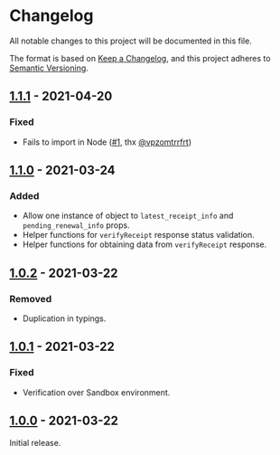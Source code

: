 # Changelog

All notable changes to this project will be documented in this file.

The format is based on [Keep a Changelog](https://keepachangelog.com/en/1.0.0/),
and this project adheres to [Semantic Versioning](https://semver.org/spec/v2.0.0.html).

[comment]: <> (## [Unreleased])

[comment]: <> (### Added)

[comment]: <> (### Changed)

[comment]: <> (### Deprecated)

[comment]: <> (### Removed)

[comment]: <> (### Fixed)

[comment]: <> (### Security)

## [1.1.1] - 2021-04-20

### Fixed

- Fails to import in Node ([#1](https://github.com/tamtamchik/apple-iap-tools/issues/1), thx [@vpzomtrrfrt](https://github.com/vpzomtrrfrt))

## [1.1.0] - 2021-03-24

### Added

- Allow one instance of object to `latest_receipt_info` and `pending_renewal_info` props.
- Helper functions for `verifyReceipt` response status validation.
- Helper functions for obtaining data from `verifyReceipt` response.

## [1.0.2] - 2021-03-22

### Removed

- Duplication in typings.

## [1.0.1] - 2021-03-22

### Fixed

- Verification over Sandbox environment.

## [1.0.0] - 2021-03-22

Initial release.

[1.1.1]: https://github.com/tamtamchik/apple-iap-tools/compare/1.1.0...1.1.1
[1.1.0]: https://github.com/tamtamchik/apple-iap-tools/compare/1.0.2...1.1.0
[1.0.2]: https://github.com/tamtamchik/apple-iap-tools/compare/1.0.1...1.0.2
[1.0.1]: https://github.com/tamtamchik/apple-iap-tools/compare/1.0.0...1.0.1
[1.0.0]: https://github.com/tamtamchik/apple-iap-tools/releases/tag/1.0.0


